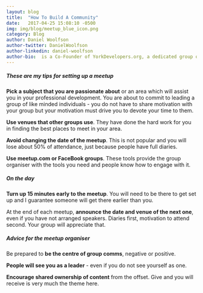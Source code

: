 ```yaml
---
layout: blog
title:  "How To Build A Community"
date:   2017-04-25 15:08:10 -0500
img: img/blog/meetup_blue_icon.png
category: Blog
author: Daniel Woolfson
author-twitter: DanielWoolfson
author-linkedin: daniel-woolfson
author-bio:  is a Co-Founder of YorkDevelopers.org, a dedicated group of software engineers in York providing meetups for technology professionals in York.  Daniel is also a co-organiser of the York Code Dojo and MagentoYork.
---
```

##### These are my tips for setting up a meetup
**Pick a subject that you are passionate about** or an area which will assist you in your professional development.  You are about to commit to leading a group of like minded individuals - you do not have to share motivation with your group but your motivation must drive you to devote your time to them.

**Use venues that other groups use**.  They have done the hard work for you in finding the best places to meet in your area.

**Avoid changing the date of the meetup**. This is not popular and you will lose about 50% of attendance, just because people have full diaries.

**Use meetup.com or FaceBook groups**.  These tools provide the group organiser with the tools you need and people know how to engage with it.


##### On the day

**Turn up 15 minutes early to the meetup**.  You will need to be there to get set up and I guarantee someone will get there earlier than you.

At the end of each meetup, **announce the date and venue of the next one**, even if you have not arranged speakers.  Diaries first, motivation to attend second.  Your group will appreciate that.


##### Advice for the meetup organiser

Be prepared to **be the centre of group comms**, negative or positive.

**People will see you as a leader** - even if you do not see yourself as one.

**Encourage shared ownership of content** from the offset.  Give and you will receive is very much the theme here.   